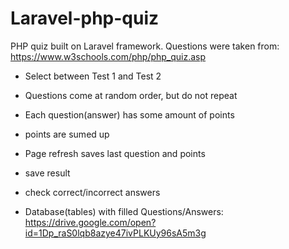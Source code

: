 # Laravel-php-quiz
PHP quiz built on Laravel framework. Questions were taken from: https://www.w3schools.com/php/php_quiz.asp

* Select between Test 1 and Test 2
* Questions come at random order, but do not repeat
* Each question(answer) has some amount of points
* points are sumed up
* Page refresh saves last question and points
* save result 
* check correct/incorrect answers

* Database(tables) with filled Questions/Answers: https://drive.google.com/open?id=1Dp_raS0lqb8azye47ivPLKUy96sA5m3g
